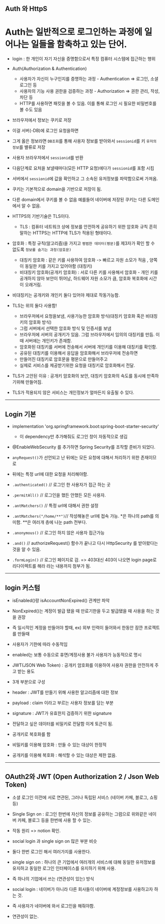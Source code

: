 ## Auth 와 HttpS
# Auth는 일반적으로 로그인하는 과정에 일어나는 일들을 함축하고 있는 단어.

* login : 한 개인이 자기 자신을 증명함으로서 특정 컴퓨터 시스템에 접근하는 행위

* Auth(Authorization & Authentication)
    * 사용자가 자신이 누구인지를 증명하는 과정 - Authentication => 로그인, 소셜 로그인 등
    * 사용자의 기능 사용 권한을 검증하는 과정 - Authorization => 권한 관리, 작성, 차단 등
    * HTTP를 사용하면 패킷을 볼 수 있음. 이를 통해 로그인 시 필요한 비밀번호를 볼 수도 있음

* 브라우저에서 정보는 쿠키로 저장
* 이걸 서버(-DB)에 로그인 요청을하면
* 그게 옳은 정보라면 `DB조회`를 통해 사용자 정보를 받아와서 `sessionid`를 키 `유저의 정보`를 밸류로 저장
* 사용자 브라우저에서 `sessionid`를 반환
* 다음단계로 요처을 보낼때마다(모든 HTTP 요청)에다가 `sessionid`를 포함 시킴
* 서버에서 `sessionid`에 값을 확인하고 그 소속된 유저정보를 파악함으로써 가져옴.

* 쿠키는 기본적으로 domain을 기반으로 저장이 됨.
* 다른 domain에서 쿠키를 볼 수 없음 예를들어 네이버에 저장된 쿠키는 다른 도메인에서 알 수 없음.

* HTTPS의 기반기술은 TLS이다.
    * TLS : 컴퓨터 네트워크 상에 정보를 안전하게 공유하기 위한 암호화 규칙 흔히 말하는 HTTPS는 HTTP에 TLS가 적용된 형태이다.

* 암호화 : 특정 규칙(알고리즘)을 가지고 `평범한 데이터(평문)`를 제3자가 확인 할 수 없도록 `정보를 숨기는 과정(암호문)`
    * 대칭키 암호화 : 같은 키를 사용하여 암호화 -> 빠르고 자원 소모가 적음 , 양쪽이 동일한 키를 가지고 있어야함 (대칭키)
    * 비대칭키 암호화(공개키 암호화) : 서로 다른 키를 사용해서 암호화 - 개인 키를 공개하지 않아 보안이 뛰어남, 하드웨어 자원 소모가 큼, 암호화 복호화에 시간이 오래거림.

* 비대칭키는 공개키와 개인키 둘다 있어야 제대로 작동가능함.

* TLS는 위의 둘다 사용함!
    * 브라우저에서 요청을보냄, 사용가능한 암호화 방식(대칭키 암호화 혹은 비대칭키의 암호화 방식)
    * 그럼 서버에서 선택한 암호화 방식 및 인증서를 보냄
    * 브라우저에 서버의 공개키가 있음. 그럼 브라우저에서 임의의 대칭키를 만듬. 이때 서버에는 개인키가 존재함.
    * 암호화된 대칭키를 서버에 전송해서 서버에 개인키를 이용해 대칭키를 확인함.
    * 공유된 대칭키를 이용해서 응답을 암호화해서 브라우저에 전송하면
    * 만들어진 대칭키로 암호문을 평문으로 만들어주고
    * 실제로 서비스를 제공받기위한 요청을 대칭키로 암호화해서 전달.

* TLS가 고안된 이유 : 공개키 암호화의 보안, 대칭키 암호화의 속도를 동시에 만족하기위해 만들어짐.
* TLS가 적용되지 않은 서비스는 개인정보가 얼마든지 유출될 수 있다.

-----
## Login 기본

* 	implementation 'org.springframework.boot:spring-boot-starter-security'
    * 이 dependency만 추가해줘도 로그인 창이 자동적으로 생김

* @EnableWebSecurity 를 추가하면 Spring Security를 조작할 준비가 되었다.

* `anyRequest()`가 선언되고 난 뒤에는 모든 요청에 대해서 처리하기 위한 존재이므로
* 뒤에는 특정 url에 대한 요청을 처리해야함. 
* `.authenticated()` // 로그인 한 사용자가 접근 하는 곳
* `.permitAll()` // 로그인을 했든 안했든 모든 사용자.
* `.antMatchers()` // 특정 url에 대해서 권한 설정
* `.antMatchers("/home/**")`// 작성해놓은 url에 접속 가능. *은 하나의 path를 의미함. **은 여러개 층에 나눈 path 전부다.
* `.anonymous()` // 로그인 하지 않은 사용자 접근가능
* `.and()` // authorizeRequest() 함수가 끝나고 다시 HttpSecurity 를 받아왔다는 것을 알 수 있음.
* `.formLogin()` // 로그인 페이지로 감. => 403대신 403이 나오면 login page로 리다이렉트를 해라 라는 내용까지 첨부가 됨.
-----
## login 커스텀
* isEnabled()랑 isAccountNonExpired() 관계만 파악
* NonExpired()는 계정이 발급 됐을 때 만료기한을 두고 발급됐을 때 사용을 하는 것을 권장
* 즉 일시적인 계정을 만들어야 할때, ex) 외부 인력이 들어와서 한동안 잠깐 프로젝트를 만들때
* 사용자가 기한에 따라 수동적임

* enabled는 보통 수동으로 휴면/계정사용 불가 사용자가 능동적으로 명시

* JWT(JSON Web Token) : 공개키 암호화를 이용하여 사용자 권한을 안전하게 주고 받는 용도
* 3개 부분으로 구성
* header : JWT를 만들기 위해 사용한 알고리즘에 대한 정보
* payload : claim 이라고 부르는 사용자 정보를 담는 부분
* signature : JWT가 유효한지 검증하기 위한 signature
* 전달하고 싶은 데이터를 비밀키로 전달함 이게 토큰이 됨.
* 공개키로 복호화를 함
* 비밀키를 이용해 암호화 : 만들 수 있는 대상이 한정적
* 공개키를 이용해 복호화 : 해석할 수 있는 대상은 제한 없음.

-----
## OAuth2와 JWT (Open Authorization 2 / Json Web Token)

* 소셜 로그인 이전에 서로 연관된, 그러나 독립된 서비스 (네이버 카페, 블로그, 쇼핑 등)
* Single Sign on : 로그인 한번에 자신의 정보를 공유하는 그럼으로 위와같은 네이버 카페, 블로그 등을 한번에 사용 할 수 있는.

* 작동 원리 => notion 확인.

* social login 과 single sign on 많은 부분 비슷
* 둘다 한번 로그인 해서 여러가지를 사용한다.
* single sign on : 하나의 큰 기업에서 여러개의 서비스에 대해 동일한 유저정보를 유지하고 동일한 로그인 인터페이스를 유지하기 위해 사용.
* 즉 하나의 기업에서 쓰는 (연관성이 있는) 방식

* social login : 네이버가 아니라 다른 회사들이 네이버에 계정정보를 사용하고자 하는 것.
* 즉 사용자가 네이버에 와서 로그인을 해줘야함.
* 연관성이 없는.



